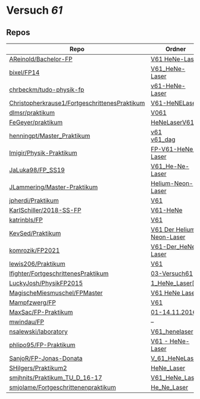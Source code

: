 # Versuch *61*

## Repos

|                                                 Repo                                                 |                                                                       Ordner                                                                        |                                                                                    PDFs                                                                                    |
|------------------------------------------------------------------------------------------------------|-----------------------------------------------------------------------------------------------------------------------------------------------------|----------------------------------------------------------------------------------------------------------------------------------------------------------------------------|
|[AReinold/Bachelor-FP](../repo/AReinold/Bachelor-FP)                                                  |[V61 HeNe-Laser](https://github.com/AReinold/Bachelor-FP/tree/master/V61%20HeNe-Laser)                                                               |–                                                                                                                                                                           |
|[bixel/FP14](../repo/bixel/FP14)                                                                      |[V61_HeNe-Laser](https://github.com/bixel/FP14/tree/master/V61_HeNe-Laser)                                                                           |–                                                                                                                                                                           |
|[chrbeckm/tudo-physik-fp](../repo/chrbeckm/tudo-physik-fp)                                            |[v61-HeNe-Laser](https://github.com/chrbeckm/tudo-physik-fp/tree/master/v61-HeNe-Laser)                                                              |[main.pdf](https://docs.google.com/viewer?url=https://raw.githubusercontent.com/NicoWeio/awesome-ap-pdfs/main/chrbeckm%E2%88%95tudo-physik-fp/61/main.pdf) \*               |
|[Christopherkrause1/FortgeschrittenesPraktikum](../repo/Christopherkrause1/FortgeschrittenesPraktikum)|[V61-HeNELaser](https://github.com/Christopherkrause1/FortgeschrittenesPraktikum/tree/master/V61-HeNELaser)                                          |–                                                                                                                                                                           |
|[dlmsr/praktikum](../repo/dlmsr/praktikum)                                                            |[V061](https://github.com/dlmsr/praktikum/tree/master/V061)                                                                                          |–                                                                                                                                                                           |
|[FeGeyer/praktikum](../repo/FeGeyer/praktikum)                                                        |[HeNeLaserV61](https://github.com/FeGeyer/praktikum/tree/master/MFP/HeNeLaserV61)                                                                    |[dokument.pdf](https://docs.google.com/viewer?url=https://raw.githubusercontent.com/NicoWeio/awesome-ap-pdfs/main/FeGeyer%E2%88%95praktikum/61/dokument.pdf) \*             |
|[henningpt/Master_Praktikum](../repo/henningpt/Master_Praktikum)                                      |[v61](https://github.com/henningpt/Master_Praktikum/tree/master/v61)<br/>[v61_dag](https://github.com/henningpt/Master_Praktikum/tree/master/v61_dag)|[main.pdf](https://docs.google.com/viewer?url=https://raw.githubusercontent.com/NicoWeio/awesome-ap-pdfs/main/henningpt%E2%88%95Master_Praktikum/61/main.pdf) \*            |
|[Imigir/Physik-Praktikum](../repo/Imigir/Physik-Praktikum)                                            |[FP-V61-HeNe-Laser](https://github.com/Imigir/Physik-Praktikum/tree/master/FP-V61-HeNe-Laser)                                                        |[FP-V61w.pdf](https://docs.google.com/viewer?url=https://raw.githubusercontent.com/NicoWeio/awesome-ap-pdfs/main/Imigir%E2%88%95Physik-Praktikum/61/FP-V61w.pdf) \*         |
|[JaLuka98/FP_SS19](../repo/JaLuka98/FP_SS19)                                                          |[V61_He-Ne-Laser](https://github.com/JaLuka98/FP_SS19/tree/master/V61_He-Ne-Laser)                                                                   |–                                                                                                                                                                           |
|[JLammering/Master-Praktikum](../repo/JLammering/Master-Praktikum)                                    |[Helium-Neon-Laser](https://github.com/JLammering/Master-Praktikum/tree/master/Helium-Neon-Laser)                                                    |[V61.pdf](https://docs.google.com/viewer?url=https://raw.githubusercontent.com/JLammering/Master-Praktikum/master/Helium-Neon-Laser/V61.pdf)                                |
|[jpherdi/Praktikum](../repo/jpherdi/Praktikum)                                                        |[V61](https://github.com/jpherdi/Praktikum/tree/master/V61)                                                                                          |–                                                                                                                                                                           |
|[KarlSchiller/2018-SS-FP](../repo/KarlSchiller/2018-SS-FP)                                            |[V61-HeNe](https://github.com/KarlSchiller/2018-SS-FP/tree/master/V61-HeNe)                                                                          |–                                                                                                                                                                           |
|[katrinbls/FP](../repo/katrinbls/FP)                                                                  |[V61](https://github.com/katrinbls/FP/tree/master/V61)                                                                                               |–                                                                                                                                                                           |
|[KevSed/Praktikum](../repo/KevSed/Praktikum)                                                          |[V61 Der Helium-Neon-Laser](https://github.com/KevSed/Praktikum/tree/master/V61%20Der%20Helium-Neon-Laser)                                           |[main.pdf](https://docs.google.com/viewer?url=https://raw.githubusercontent.com/NicoWeio/awesome-ap-pdfs/main/KevSed%E2%88%95Praktikum/61/main.pdf) \*                      |
|[komrozik/FP2021](../repo/komrozik/FP2021)                                                            |[V61-Der_HeNe-Laser](https://github.com/komrozik/FP2021/tree/main/V61-Der_HeNe-Laser)                                                                |[V61.pdf](https://docs.google.com/viewer?url=https://raw.githubusercontent.com/komrozik/FP2021/main/V61-Der_HeNe-Laser/V61.pdf)                                             |
|[lewis206/Praktikum](../repo/lewis206/Praktikum)                                                      |[V61](https://github.com/jpherdi/Praktikum/tree/master/V61)                                                                                          |–                                                                                                                                                                           |
|[lfighter/FortgeschrittenesPraktikum](../repo/lfighter/FortgeschrittenesPraktikum)                    |[03-Versuch61](https://github.com/lfighter/FortgeschrittenesPraktikum/tree/master/03-Versuch61)                                                      |–                                                                                                                                                                           |
|[LuckyJosh/PhysikFP2015](../repo/LuckyJosh/PhysikFP2015)                                              |[1_HeNe_Laser[X]](https://github.com/LuckyJosh/PhysikFP2015/tree/master/1_HeNe_Laser%5BX%5D)                                                         |–                                                                                                                                                                           |
|[MagischeMiesmuschel/FPMaster](../repo/MagischeMiesmuschel/FPMaster)                                  |[V61 HeNe Laser](https://github.com/MagischeMiesmuschel/FPMaster/tree/master/V61%20HeNe%20Laser)                                                     |[V61.pdf](https://docs.google.com/viewer?url=https://raw.githubusercontent.com/MagischeMiesmuschel/FPMaster/master/Protokolle/V61.pdf)                                      |
|[Mampfzwerg/FP](../repo/Mampfzwerg/FP)                                                                |[V61](https://github.com/Mampfzwerg/FP/tree/master/V61)                                                                                              |[V61_Krieg_Karzel.pdf](https://docs.google.com/viewer?url=https://raw.githubusercontent.com/Mampfzwerg/FP/master/V61/latex-template/V61_Krieg_Karzel.pdf)                   |
|[MaxSac/FP-Praktikum](../repo/MaxSac/FP-Praktikum)                                                    |[01-14.11.2016](https://github.com/MaxSac/FP-Praktikum/tree/master/01-14.11.2016)                                                                    |–                                                                                                                                                                           |
|[mwindau/FP](../repo/mwindau/FP)                                                                      |–                                                                                                                                                    |[V61.pdf](https://docs.google.com/viewer?url=https://raw.githubusercontent.com/mwindau/FP/master/FP_Bachelor/V61.pdf)                                                       |
|[nsalewski/laboratory](../repo/nsalewski/laboratory)                                                  |[V61_henelaser](https://github.com/nsalewski/laboratory/tree/master/FP/V61_henelaser)                                                                |–                                                                                                                                                                           |
|[phlipo95/FP-Praktikum](../repo/phlipo95/FP-Praktikum)                                                |[V61 - HeNe-Laser](https://github.com/phlipo95/FP-Praktikum/tree/master/V61%20-%20HeNe-Laser)                                                        |–                                                                                                                                                                           |
|[SanjoR/FP-Jonas-Donata](../repo/SanjoR/FP-Jonas-Donata)                                              |[V_61_HeNeLaser](https://github.com/SanjoR/FP-Jonas-Donata/tree/master/MFP/V_61_HeNeLaser)                                                           |[V61_HeliumNeonLaser.pdf](https://docs.google.com/viewer?url=https://raw.githubusercontent.com/SanjoR/FP-Jonas-Donata/master/MFP/Fertige_Protokolle/V61_HeliumNeonLaser.pdf)|
|[SHilgers/Praktikum2](../repo/SHilgers/Praktikum2)                                                    |[HeNe_Laser](https://github.com/SHilgers/Praktikum2/tree/master/HeNe_Laser)                                                                          |–                                                                                                                                                                           |
|[smjhnits/Praktikum_TU_D_16-17](../repo/smjhnits/Praktikum_TU_D_16-17)                                |[V61_HeNe_Laser](https://github.com/smjhnits/Praktikum_TU_D_16-17/tree/master/Fortgeschrittenenpraktikum/Protokolle/V61_HeNe_Laser)                  |–                                                                                                                                                                           |
|[smjolame/Fortgeschrittenenpraktikum](../repo/smjolame/Fortgeschrittenenpraktikum)                    |[He_Ne_Laser](https://github.com/smjolame/Fortgeschrittenenpraktikum/tree/master/He_Ne_Laser)                                                        |–                                                                                                                                                                           |
